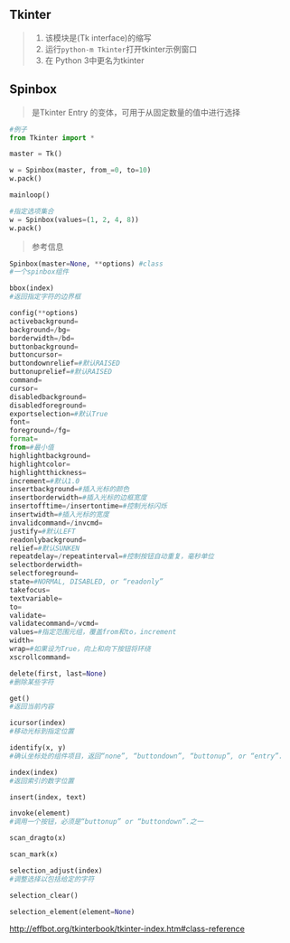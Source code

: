 Tkinter
---
>1. 该模块是(Tk interface)的缩写
>1. 运行`python-m Tkinter`打开tkinter示例窗口
>1. 在 Python 3中更名为tkinter


## Spinbox 
>是Tkinter Entry 的变体，可用于从固定数量的值中进行选择

```python
#例子
from Tkinter import *

master = Tk()

w = Spinbox(master, from_=0, to=10)
w.pack()

mainloop()  

#指定选项集合
w = Spinbox(values=(1, 2, 4, 8))
w.pack()
```
>参考信息
```python
Spinbox(master=None, **options) #class
#一个spinbox组件

bbox(index)
#返回指定字符的边界框

config(**options)
activebackground=
background=/bg=
borderwidth=/bd=
buttonbackground=
buttoncursor=
buttondownrelief=#默认RAISED
buttonuprelief=#默认RAISED
command=
cursor=
disabledbackground=
disabledforeground=
exportselection=#默认True
font=
foreground=/fg=
format=
from=#最小值
highlightbackground=
highlightcolor=
highlightthickness=
increment=#默认1.0
insertbackground=#插入光标的颜色
insertborderwidth=#插入光标的边框宽度
insertofftime=/insertontime=#控制光标闪烁
insertwidth=#插入光标的宽度
invalidcommand=/invcmd=
justify=#默认LEFT
readonlybackground=
relief=#默认SUNKEN
repeatdelay=/repeatinterval=#控制按钮自动重复，毫秒单位
selectborderwidth=
selectforeground=
state=#NORMAL, DISABLED, or “readonly”
takefocus=
textvariable=
to=
validate=
validatecommand=/vcmd=
values=#指定范围元组，覆盖from和to，increment
width=
wrap=#如果设为True，向上和向下按钮将环绕
xscrollcommand=

delete(first, last=None)
#删除某些字符

get()
#返回当前内容

icursor(index)
#移动光标到指定位置

identify(x, y)
#确认坐标处的组件项目，返回“none”, “buttondown”, “buttonup”, or “entry”.

index(index)
#返回索引的数字位置

insert(index, text)

invoke(element) 
#调用一个按钮，必须是“buttonup” or “buttondown”.之一

scan_dragto(x)

scan_mark(x)

selection_adjust(index)
#调整选择以包括给定的字符

selection_clear() 

selection_element(element=None)

```



http://effbot.org/tkinterbook/tkinter-index.htm#class-reference

